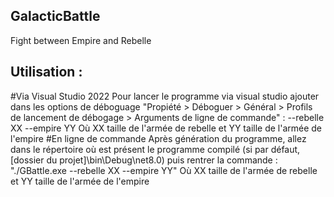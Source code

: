 ## GalacticBattle
Fight between Empire and Rebelle

## Utilisation :
#Via Visual Studio 2022
Pour lancer le programme via visual studio ajouter dans les options de déboguage "Propiété > Déboguer > Général > Profils de lancement de débogage > Arguments de ligne de commande" : --rebelle XX --empire YY
Où XX taille de l'armée de rebelle et YY taille de l'armée de l'empire
#En ligne de commande
Après génération du programme, allez dans le répertoire où est présent le programme compilé (si par défaut, [dossier du projet]\bin\Debug\net8.0) puis rentrer la commande : "./GBattle.exe --rebelle XX --empire YY"
Où XX taille de l'armée de rebelle et YY taille de l'armée de l'empire
